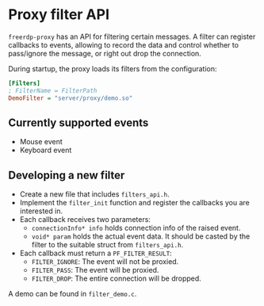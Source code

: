 # Proxy filter API

`freerdp-proxy` has an API for filtering certain messages. A filter can register callbacks to events, allowing to record the data and control whether to pass/ignore the message, or right out drop the connection. 

During startup, the proxy loads its filters from the configuration:
```ini
[Filters]
; FilterName = FilterPath
DemoFilter = "server/proxy/demo.so"
```

## Currently supported events
* Mouse event
* Keyboard event

## Developing a new filter
* Create a new file that includes `filters_api.h`.
* Implement the `filter_init` function and register the callbacks you are interested in.
* Each callback receives two parameters:
    * `connectionInfo* info` holds connection info of the raised event.
    * `void* param` holds the actual event data. It should be casted by the filter to the suitable struct from `filters_api.h`.
* Each callback must return a `PF_FILTER_RESULT`:
    * `FILTER_IGNORE`: The event will not be proxied.
    * `FILTER_PASS`: The event will be proxied.
    * `FILTER_DROP`: The entire connection will be dropped.

A demo can be found in `filter_demo.c`.